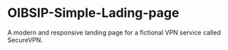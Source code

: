 # OIBSIP-Simple-Lading-page
A modern and responsive landing page for a fictional VPN service called SecureVPN.
